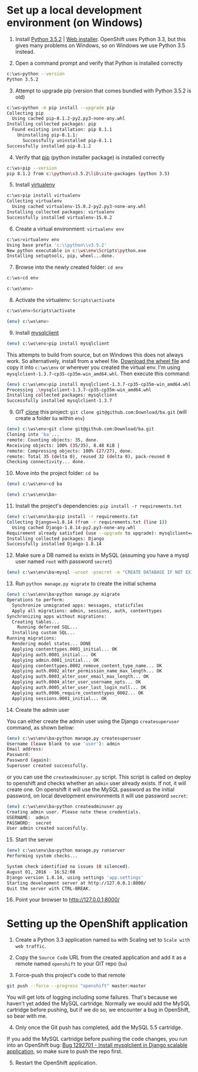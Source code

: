 ﻿# Set up a local development environment (on Windows)

1. Install [Python 3.5.2](https://www.python.org/download/releases/3.5.2/) | [Web installer](https://www.python.org/ftp/python/3.5.2/python-3.5.2-amd64-webinstall.exe).
   OpenShift uses Python 3.3, but this gives many problems on Windows, so on Windows we use Python 3.5 instead.

2. Open a command prompt and verify that Python is installed correctly

```sh
c:\ws>python --version
Python 3.5.2
```

3. Attempt to upgrade pip (version that comes bundled with Python 3.5.2 is old)

```sh
c:\ws>python -m pip install --upgrade pip
Collecting pip
  Using cached pip-8.1.2-py2.py3-none-any.whl
Installing collected packages: pip
  Found existing installation: pip 8.1.1
    Uninstalling pip-8.1.1:
      Successfully uninstalled pip-8.1.1
Successfully installed pip-8.1.2
```

4. Verify that [pip](https://pip.pypa.io/en/stable/) (python installer package) is installed correctly

```sh
c:\ws>pip --version
pip 8.1.2 from c:\python\v3.5.2\lib\site-packages (python 3.5)
```

5. Install [virtualenv](https://virtualenv.pypa.io/en/stable/installation/)

```sh
c:\ws>pip install virtualenv
Collecting virtualenv
  Using cached virtualenv-15.0.2-py2.py3-none-any.whl
Installing collected packages: virtualenv
Successfully installed virtualenv-15.0.2
```

6. Create a virtual environment: `virtualenv env`

```sh
c:\ws>virtualenv env
Using base prefix 'c:\\python\\v3.5.2'
New python executable in c:\ws\env\Scripts\python.exe
Installing setuptools, pip, wheel...done.
```

7. Browse into the newly created folder: `cd env`

```sh
c:\ws>cd env

c:\ws\env>
```

8. Activate the virtualenv: `Scripts\activate`

```sh
c:\ws\env>Scripts\activate

(env) c:\ws\env>
```

9. Install [mysqlclient](https://pypi.python.org/pypi/mysqlclient)

```sh
(env) c:\ws\env>pip install mysqlclient
```

This attempts to build from source, but on Windows this does not always work. So alternatively, install from a wheel file. [Download the wheel file](http://www.lfd.uci.edu/~gohlke/pythonlibs/#mysqlclient) and copy it into `c:\ws\env` or wherever you created the virtual env. I'm using `mysqlclient-1.3.7-cp35-cp35m-win_amd64.whl`. Then execute this command:

```sh
(env) c:\ws\env>pip install mysqlclient-1.3.7-cp35-cp35m-win_amd64.whl
Processing .\mysqlclient-1.3.7-cp35-cp35m-win_amd64.whl
Installing collected packages: mysqlclient
Successfully installed mysqlclient-1.3.7
```

9. GIT [clone](https://git-scm.com/docs/git-clone) this project: `git clone git@github.com:Download/ba.git` (will create a folder `ba` within `env`)

```sh
(env) c:\ws\env>git clone git@github.com:Download/ba.git
Cloning into 'ba'...
remote: Counting objects: 35, done.
Receiving objects: 100% (35/35), 8.48 KiB |
remote: Compressing objects: 100% (27/27), done.
remote: Total 35 (delta 0), reused 32 (delta 0), pack-reused 0
Checking connectivity... done.
```

10. Move into the project folder: `cd ba`

```sh
(env) c:\ws\env>cd ba

(env) c:\ws\env\ba>
```

11. Install the project's dependencies: `pip install -r requirements.txt`

```sh
(env) c:\ws\env\ba>pip install -r requirements.txt
Collecting Django==1.8.14 (from -r requirements.txt (line 1))
  Using cached Django-1.8.14-py2.py3-none-any.whl
Requirement already satisfied (use --upgrade to upgrade): mysqlclient==1.3.7 in c:\ws\env\lib\site-packages (from -r requirements.txt (line 2))
Installing collected packages: Django
Successfully installed Django-1.8.14
```

12. Make sure a DB named `ba` exists in MySQL (assuming you have a mysql user named `root` with password `secret`)

```sh
(env) c:\ws\env\ba>mysql -uroot -psecret -e "CREATE DATABASE IF NOT EXISTS `ba` DEFAULT CHARACTER SET utf8mb4 COLLATE utf8mb4_unicode_ci"
```

13. Run `python manage.py migrate` to create the initial schema

```sh
(env) c:\ws\env\ba>python manage.py migrate
Operations to perform:
  Synchronize unmigrated apps: messages, staticfiles
  Apply all migrations: admin, sessions, auth, contenttypes
Synchronizing apps without migrations:
  Creating tables...
    Running deferred SQL...
  Installing custom SQL...
Running migrations:
  Rendering model states... DONE
  Applying contenttypes.0001_initial... OK
  Applying auth.0001_initial... OK
  Applying admin.0001_initial... OK
  Applying contenttypes.0002_remove_content_type_name... OK
  Applying auth.0002_alter_permission_name_max_length... OK
  Applying auth.0003_alter_user_email_max_length... OK
  Applying auth.0004_alter_user_username_opts... OK
  Applying auth.0005_alter_user_last_login_null... OK
  Applying auth.0006_require_contenttypes_0002... OK
  Applying sessions.0001_initial... OK
```

14. Create the admin user

You can either create the admin user using the Django `createsuperuser` command, as shown below:

```sh
(env) c:\ws\env\ba>python manage.py createsuperuser
Username (leave blank to use 'user'): admin
Email address:
Password:
Password (again):
Superuser created successfully.
```

or you can use the `createadminuser.py` script. This script is called on deploy to openshift and
checks whether an `admin` user already exists. If not, it will create one. On openshift it will
use the MySQL password as the initial password, on local development environments it will use
password `secret`:

```sh
(env) c:\ws\env\ba>python createadminuser.py
Creating admin user. Please note these credentials.
USERNAME:  admin
PASSWORD:  secret
User admin created succesfully.
```

15. Start the server

```sh
(env) c:\ws\env\ba>python manage.py runserver
Performing system checks...

System check identified no issues (0 silenced).
August 01, 2016 - 16:52:08
Django version 1.8.14, using settings 'app.settings'
Starting development server at http://127.0.0.1:8000/
Quit the server with CTRL-BREAK.
```

16. Point your browser to http://127.0.0.1:8000/


# Setting up the OpenShift application

1. Create a Python 3.3 application named `ba` with Scaling set to `Scale with web traffic`.

2. Copy the `Source Code` URL from the created application and add it as a remote named `openshift` to your GIT repo (`ba`)

3. Force-push this project's code to that remote

```sh
git push --force --progress "openshift" master:master
```

You will get lots of logging including some failures. That's because we haven't yet added the MySQL cartridge. Normally we would add the MySQL cartridge before pushing, but if we do so, we encounter a bug in OpenShift, so bear with me.

4. Only once the Git push has completed, add the MySQL 5.5 cartridge.

If you add the MySQL cartridge before pushing the code changes, you run into an OpenShift bug:
[Bug 1292701 - Install mysqlclient in Django scalable application](https://bugzilla.redhat.com/show_bug.cgi?id=1292701), so make sure to push the repo first.

5. Restart the OpenShift application.

